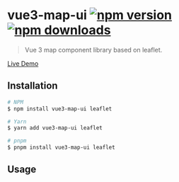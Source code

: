 # vue3-map-ui [![npm version](https://img.shields.io/npm/v/vue3-map-ui.svg)](https://npmjs.org/package/vue3-map-ui) [![npm downloads](https://img.shields.io/npm/dm/vue3-map-ui.svg)](https://npmjs.org/package/vue3-map-ui)

> Vue 3 map component library based on leaflet.

[Live Demo](https://nikolaynau.github.io/vue3-map-ui-docs/)

## Installation

```bash
# NPM
$ npm install vue3-map-ui leaflet

# Yarn
$ yarn add vue3-map-ui leaflet

# pnpm
$ pnpm install vue3-map-ui leaflet
```

## Usage

